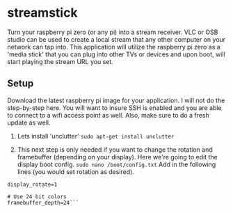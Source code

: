 # streamstick
Turn your raspberry pi zero (or any pi) into a stream receiver.  VLC or OSB studio can be used to create a local stream that any other computer on your network can tap into.  This application will utilize the raspberry pi zero as a 'media stick' that you can plug into other TVs or devices and upon boot, will start playing the stream URL you set.

## Setup
Download the latest raspberry pi image for your application.  I will not do the step-by-step here.  You will want to insure SSH is enabled and you are able to connect to a wifi access point as well. Also, make sure to do a fresh update as well.

1. Lets install 'unclutter'
```sudo apt-get install unclutter```

2. This next step is only needed if you want to change the rotation and framebuffer (depending on your display).  Here we're going to edit the display boot config.
```sudo nano /boot/config.txt```
Add in the following lines (you would set rotation as desired).
```# Display orientation. Landscape = 0, Portrait = 1
display_rotate=1

# Use 24 bit colors
framebuffer_depth=24```
